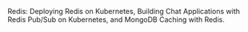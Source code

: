 Redis: Deploying Redis on Kubernetes, Building Chat Applications with Redis Pub/Sub on Kubernetes, and MongoDB Caching with Redis.
